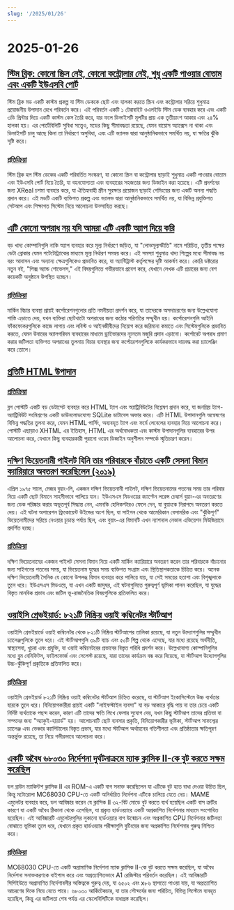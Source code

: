 ```yaml
---
slug: '/2025/01/26'
---
```


# 2025-01-26

## [স্টিম ব্রিক: কোনো স্ক্রিন নেই, কোনো কন্ট্রোলার নেই, শুধু একটি পাওয়ার বোতাম এবং একটি ইউএসবি পোর্ট](https://crastinator-pro.github.io/steam-brick/)

স্টিম ব্রিক মড একটি কাস্টম প্রকল্প যা স্টিম ডেককে ছোট এবং হালকা করতে স্ক্রিন এবং কন্ট্রোলার সরিয়ে শুধুমাত্র প্রয়োজনীয় উপাদান রেখে পরিবর্তন করে। এই পরিবর্তন একটি ১ টেরাবাইট ওএলইডি স্টিম ডেক ব্যবহার করে এবং একটি ৩ডি প্রিন্টার দিয়ে একটি কাস্টম কেস তৈরি করে, যার ফলে ডিভাইসটি মূলটির প্রায় এক তৃতীয়াংশ আকার এবং ২৪% হালকা হয়। এর পোর্টেবিলিটি সুবিধা সত্ত্বেও, মডের কিছু সীমাবদ্ধতা রয়েছে, যেমন বায়োস অ্যাক্সেস না থাকা এবং ডিভাইসটি চালু আছে কিনা তা নির্ধারণে অসুবিধা, এবং এটি ভ্যালভ দ্বারা আনুষ্ঠানিকভাবে সমর্থিত নয়, যা ক্ষতির ঝুঁকি সৃষ্টি করে।

### [প্রতিক্রিয়া](https://news.ycombinator.com/item?id=42825441)

স্টিম ব্রিক হল স্টিম ডেকের একটি পরিবর্তিত সংস্করণ, যা কোনো স্ক্রিন বা কন্ট্রোলার ছাড়াই শুধুমাত্র একটি পাওয়ার বোতাম এবং ইউএসবি পোর্ট নিয়ে তৈরি, যা বহনযোগ্যতা এবং ব্যবহারের সহজতার জন্য ডিজাইন করা হয়েছে। এটি প্রদর্শনের জন্য XReal চশমা ব্যবহার করে, যা ঐতিহ্যবাহী স্ক্রীন সুরক্ষার প্রয়োজন ছাড়াই গেমিংয়ের জন্য একটি অনন্য পদ্ধতি প্রদান করে। এই মডটি একটি ব্যক্তিগত প্রকল্প এবং ভ্যালভ দ্বারা আনুষ্ঠানিকভাবে সমর্থিত নয়, যা বিভিন্ন প্রযুক্তিগত সেটআপ এবং শিক্ষাগত সিস্টেম নিয়ে আলোচনা উত্সাহিত করছে।

## [এটি কোনো অপরাধ নয় যদি আমরা এটি একটি অ্যাপ দিয়ে করি](https://pluralistic.net/2025/01/25/potatotrac/#carbo-loading)

বড় খাদ্য কোম্পানিগুলি নাকি অ্যাপ ব্যবহার করে মূল্য নির্ধারণে জড়িত, যা "লোভমূল্যস্ফীতি" নামে পরিচিত, তৃতীয় পক্ষের ডেটা ব্রোকার যেমন পটেটোট্র্যাকের মাধ্যমে মূল্য নির্ধারণ সমন্বয় করে। এই সমস্যা শুধুমাত্র খাদ্য শিল্পের মধ্যে সীমাবদ্ধ নয় বরং আবাসন এবং অন্যান্য ক্ষেত্রগুলিকেও প্রভাবিত করে, যা অ্যান্টিট্রাস্ট কর্তৃপক্ষের দৃষ্টি আকর্ষণ করে। কোরি ডক্টরোর নতুন বই, "পিক্স অ্যান্ড শোভেলস," এই বিষয়গুলিতে গভীরভাবে প্রবেশ করে, যেখানে লেখক এটি প্রচারের জন্য বেশ কয়েকটি অনুষ্ঠানে উপস্থিত হচ্ছেন।

### [প্রতিক্রিয়া](https://news.ycombinator.com/item?id=42830646)

মার্কিন বিচার ব্যবস্থা প্রায়ই কর্পোরেশনগুলোর প্রতি নমনীয়তা প্রদর্শন করে, যা তাদেরকে অসদাচরণের জন্য উল্লেখযোগ্য শাস্তি এড়াতে দেয়, যখন ব্যক্তিরা ছোটখাটো অপরাধের জন্য কঠোর পরিণতির সম্মুখীন হয়। কর্পোরেশনগুলি আইনি ফাঁকফোকরগুলিকে কাজে লাগায় এবং লবিস্ট ও আইনজীবীদের নিয়োগ করে জরিমানা কমাতে এবং সিস্টেমগুলিকে প্রভাবিত করতে, যেমন উবারের অ্যালগরিদম ব্যবহারের মাধ্যমে ড্রাইভারদের ন্যূনতম মজুরি প্রদান এড়ানো। কর্পোরেট অপরাধ প্রমাণ করার জটিলতা ব্যক্তিগত অপরাধের তুলনায় বিচার ব্যবস্থার জন্য কর্পোরেশনগুলিকে কার্যকরভাবে দায়বদ্ধ করা চ্যালেঞ্জিং করে তোলে।

## [প্রতিটি HTML উপাদান](https://iamwillwang.com/dollar/every-html-element/)

### [প্রতিক্রিয়া](https://news.ycombinator.com/item?id=42823722)

ব্লগ পোস্টটি একটি বড় ডেটাসেট ব্যবহার করে HTML ট্যাগ এবং অ্যাট্রিবিউটের বিশ্লেষণ প্রদান করে, যা জনপ্রিয় ট্যাগ-অ্যাট্রিবিউট সংমিশ্রণের একটি ডাউনলোডযোগ্য SQLite ডাটাবেস অফার করে। এটি HTML উপাদানগুলি অন্বেষণের বিভিন্ন পদ্ধতির তুলনা করে, যেমন HTML পার্সিং, অব্যবহৃত ট্যাগ এবং ফর্মে লেবেলের ব্যবহার নিয়ে আলোচনা করে। পোস্টটি এছাড়াও XHTML এর ইতিহাস, HTML এর অর্থবোধকতা এবং কাস্টম উপাদানগুলির ব্যবহারের উপর আলোচনা করে, যেখানে কিছু ব্যবহারকারী পুরানো ওয়েব ডিজাইন অনুশীলন সম্পর্কে স্মৃতিচারণ করেন।

## [দক্ষিণ ভিয়েতনামী পাইলট যিনি তার পরিবারকে বাঁচাতে একটি সেসনা বিমান ক্যারিয়ারে অবতরণ করেছিলেন (২০১৯)](https://www.historynet.com/maj-buang-lys-daring-feat-to-save-his-family/)

এপ্রিল ১৯৭৫ সালে, মেজর বুয়াং-লি, একজন দক্ষিণ ভিয়েতনামী পাইলট, দক্ষিণ ভিয়েতনামের পতনের সময় তার পরিবার নিয়ে একটি ছোট বিমানে সাহসীভাবে পালিয়ে যান। ইউএসএস মিডওয়ের ক্যাপ্টেন লরেন্স চেম্বার্স বুয়াং-এর অবতরণের জন্য ডেক পরিষ্কার করার অভূতপূর্ব সিদ্ধান্ত নেন, এমনকি হেলিকপ্টারও ফেলে দেন, যা বুয়াংকে নিরাপদে অবতরণ করতে দেয়। এই ঘটনা অপারেশন ফ্রিকোয়েন্ট উইন্ডের অংশ ছিল, যা সাইগন থেকে আমেরিকান বেসামরিক এবং "ঝুঁকিপূর্ণ" ভিয়েতনামীদের সরিয়ে নেওয়ার চূড়ান্ত পর্যায় ছিল, এবং বুয়াং-এর বিমানটি এখন ন্যাশনাল নেভাল এভিয়েশন মিউজিয়ামে প্রদর্শিত হচ্ছে।

### [প্রতিক্রিয়া](https://news.ycombinator.com/item?id=42826536)

দক্ষিণ ভিয়েতনামের একজন পাইলট সেসনা বিমান নিয়ে একটি মার্কিন ক্যারিয়ারে অবতরণ করেন তার পরিবারকে বাঁচানোর জন্য সাইগনের পতনের সময়, যা ভিয়েতনাম যুদ্ধের সময় ব্যক্তিগত সংগ্রাম এবং স্থিতিস্থাপকতাকে চিত্রিত করে। অনেক দক্ষিণ ভিয়েতনামী সৈনিক যে কোনো উপলব্ধ বিমান ব্যবহার করে পালিয়ে যায়, যা সেই সময়ের হতাশা এবং বিশৃঙ্খলাকে তুলে ধরে। ইউএসএস মিডওয়ে, যা এখন একটি জাদুঘর, এই ঘটনাগুলিতে গুরুত্বপূর্ণ ভূমিকা পালন করেছিল, যা যুদ্ধের বিস্তৃত মানবিক প্রভাব এবং জটিল ভূ-রাজনৈতিক বিষয়গুলিকে প্রতিফলিত করে।

## [ওয়াইসি গ্রেভইয়ার্ড: ৮২১টি নিষ্ক্রিয় ওয়াই কম্বিনেটর স্টার্টআপ](https://ycgraveyard.iamwillwang.com/)

ওয়াইসি গ্রেভইয়ার্ডে ওয়াই কম্বিনেটর থেকে ৮২১টি নিষ্ক্রিয় স্টার্টআপের তালিকা রয়েছে, যা নতুন উদ্যোগগুলির সম্মুখীন চ্যালেঞ্জগুলিকে তুলে ধরে। এই স্টার্টআপগুলি ৩৯টি ব্যাচ এবং ৫০টি শিল্প থেকে এসেছে, যার মধ্যে রয়েছে অর্থনীতি, স্বাস্থ্যসেবা, খুচরা এবং প্রযুক্তি, যা ওয়াই কম্বিনেটরের প্রভাবের বিস্তৃত পরিধি প্রদর্শন করে। উল্লেখযোগ্য কোম্পানিগুলির মধ্যে ব্লুম বেনিফিটস, ফাইলফোর্জ এবং সেলেস্ট রয়েছে, যারা তাদের কার্যক্রম বন্ধ করে দিয়েছে, যা স্টার্টআপ উদ্যোগগুলির উচ্চ-ঝুঁকিপূর্ণ প্রকৃতিকে প্রতিফলিত করে।

### [প্রতিক্রিয়া](https://news.ycombinator.com/item?id=42828198)

ওয়াইসি গ্রেভইয়ার্ড ৮২১টি নিষ্ক্রিয় ওয়াই কম্বিনেটর স্টার্টআপ চিহ্নিত করেছে, যা স্টার্টআপ ইকোসিস্টেমে উচ্চ ব্যর্থতার হারকে তুলে ধরে। বিনিয়োগকারীরা প্রায়ই একটি "লাইফস্টাইল ব্যবসা" যা বড় আকারে বৃদ্ধি পায় না তার চেয়ে একটি নির্দিষ্ট ব্যর্থতাকে পছন্দ করেন, কারণ এটি তাদের ক্ষতি লিখে ফেলার সুযোগ দেয়, যখন কিছু স্টার্টআপ তাদের প্রতিভা বা সম্পদের জন্য "অ্যাকুই-হায়ার্ড" হয়। আলোচনাটি ছোট ব্যবসার প্রকৃতি, বিনিয়োগকারীর ভূমিকা, স্টার্টআপ সাফল্যের চ্যালেঞ্জ এবং ভেঞ্চার ক্যাপিটালের বিস্তৃত প্রভাব, যার মধ্যে স্টার্টআপ অর্থায়নের গতিশীলতা এবং প্রতিষ্ঠাতার ক্ষতিপূরণ অন্তর্ভুক্ত রয়েছে, তা নিয়ে গভীরভাবে আলোচনা করে।

## [একটি অবৈধ ৬৮০৩০ নির্দেশনা দুর্ঘটনাক্রমে ম্যাক ক্লাসিক II-কে বুট করতে সক্ষম করেছিল](https://www.downtowndougbrown.com/2025/01/the-invalid-68030-instruction-that-accidentally-allowed-the-mac-classic-ii-to-successfully-boot-up/)

ডগ ব্রাউন ম্যাকিন্টশ ক্লাসিক II এর ROM-এ একটি বাগ সনাক্ত করেছিলেন যা এটিকে বুট হতে বাধা দেওয়া উচিত ছিল, কিন্তু মটোরোলা MC68030 CPU-তে একটি অনির্ধারিত নির্দেশনা এটিকে চালিয়ে যেতে দেয়। MAME এমুলেটর ব্যবহার করে, ডগ আবিষ্কার করেন যে ক্লাসিক II ৩২-বিট মোডে বুট করতে ব্যর্থ হয়েছিল একটি বাস ত্রুটির কারণে যা একটি অবৈধ ঠিকানা থেকে এসেছিল, যা প্রকৃত হার্ডওয়্যারে একটি অপ্রকাশিত নির্দেশনার মাধ্যমে সংশোধিত হয়েছিল। এই আবিষ্কারটি এমুলেটরগুলির লুকানো হার্ডওয়্যার বাগ উন্মোচন এবং অপ্রকাশিত CPU নির্দেশনার জটিলতা বোঝাতে ভূমিকা তুলে ধরে, যেখানে প্রকৃত হার্ডওয়্যার পরীক্ষাগুলি বুটিংয়ের জন্য অপ্রকাশিত নির্দেশনার গুরুত্ব নিশ্চিত করে।

### [প্রতিক্রিয়া](https://news.ycombinator.com/item?id=42824562)

MC68030 CPU-তে একটি অপ্রামাণিক নির্দেশনা ম্যাক ক্লাসিক II-কে বুট করতে সক্ষম করেছিল, যা অবৈধ নির্দেশনা সনাক্তকরণকে বাইপাস করে এবং অপ্রত্যাশিতভাবে A1 রেজিস্টার পরিবর্তন করেছিল। এই আবিষ্কারটি সিপিইউতে অপ্রামাণিত নির্দেশাবলীর অস্তিত্বকে গুরুত্ব দেয়, যা ৬৫০২ এবং x৮৬ স্থাপত্যে পাওয়া যায়, যা অপ্রত্যাশিত আচরণের দিকে নিয়ে যেতে পারে। ৬৮০৩০ আর্কিটেকচার, যা তার সৌন্দর্যের জন্য পরিচিত, বিভিন্ন সিস্টেমে ব্যবহৃত হয়েছিল, কিন্তু এর জটিলতা শেষ পর্যন্ত এর স্কেলেবিলিটিকে বাধাগ্রস্ত করেছিল।

<head>
  <meta property="og:title" content="স্টিম ব্রিক: কোনো স্ক্রিন নেই, কোনো কন্ট্রোলার নেই, শুধু একটি পাওয়ার বোতাম এবং একটি ইউএসবি পোর্ট" />
  <meta property="og:type" content="website" />
  <meta property="og:image" content="https://og.cho.sh/api/og/?title=%E0%A6%B8%E0%A7%8D%E0%A6%9F%E0%A6%BF%E0%A6%AE%20%E0%A6%AC%E0%A7%8D%E0%A6%B0%E0%A6%BF%E0%A6%95%3A%20%E0%A6%95%E0%A7%8B%E0%A6%A8%E0%A7%8B%20%E0%A6%B8%E0%A7%8D%E0%A6%95%E0%A7%8D%E0%A6%B0%E0%A6%BF%E0%A6%A8%20%E0%A6%A8%E0%A7%87%E0%A6%87%2C%20%E0%A6%95%E0%A7%8B%E0%A6%A8%E0%A7%8B%20%E0%A6%95%E0%A6%A8%E0%A7%8D%E0%A6%9F%E0%A7%8D%E0%A6%B0%E0%A7%8B%E0%A6%B2%E0%A6%BE%E0%A6%B0%20%E0%A6%A8%E0%A7%87%E0%A6%87%2C%20%E0%A6%B6%E0%A7%81%E0%A6%A7%E0%A7%81%20%E0%A6%8F%E0%A6%95%E0%A6%9F%E0%A6%BF%20%E0%A6%AA%E0%A6%BE%E0%A6%93%E0%A6%AF%E0%A6%BC%E0%A6%BE%E0%A6%B0%20%E0%A6%AC%E0%A7%8B%E0%A6%A4%E0%A6%BE%E0%A6%AE%20%E0%A6%8F%E0%A6%AC%E0%A6%82%20%E0%A6%8F%E0%A6%95%E0%A6%9F%E0%A6%BF%20%E0%A6%87%E0%A6%89%E0%A6%8F%E0%A6%B8%E0%A6%AC%E0%A6%BF%20%E0%A6%AA%E0%A7%8B%E0%A6%B0%E0%A7%8D%E0%A6%9F&subheading=%E0%A6%B0%E0%A6%AC%E0%A6%BF%E0%A6%AC%E0%A6%BE%E0%A6%B0%2C%20%E0%A7%A8%E0%A7%AC%20%E0%A6%9C%E0%A6%BE%E0%A6%A8%E0%A7%81%E0%A6%AF%E0%A6%BC%E0%A6%BE%E0%A6%B0%E0%A7%80%2C%20%E0%A7%A8%E0%A7%A6%E0%A7%A8%E0%A7%AB%3A%20%E0%A6%B9%E0%A7%8D%E0%A6%AF%E0%A6%BE%E0%A6%95%E0%A6%BE%E0%A6%B0%20%E0%A6%A8%E0%A6%BF%E0%A6%89%E0%A6%9C%20%E0%A6%B8%E0%A6%BE%E0%A6%B0%E0%A6%B8%E0%A6%82%E0%A6%95%E0%A7%8D%E0%A6%B7%E0%A7%87%E0%A6%AA" />
</head>
